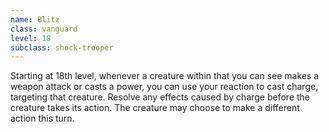 ```yaml
---
name: Blitz
class: vanguard
level: 18
subclass: shock-trooper
---
```

Starting at 18th level, whenever a creature within <me-distance length="50" /> that you can see makes a weapon attack or casts a power, you can use your reaction to
cast charge, targeting that creature. Resolve any effects caused by charge before the creature takes its action. The creature
may choose to make a different action this turn.
